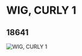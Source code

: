 # WIG, CURLY 1
## 18641
![WIG, CURLY 1](https://lc-www-live-s.legocdn.com/media/bricks/5/2/6096113.jpg)